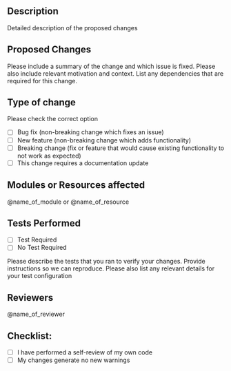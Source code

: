 ## Description

Detailed description of the proposed changes

## Proposed Changes

Please include a summary of the change and which issue is fixed. Please also include relevant motivation and context. List any dependencies that are required for this change.

## Type of change

Please check the correct option

- [ ] Bug fix (non-breaking change which fixes an issue)
- [ ] New feature (non-breaking change which adds functionality)
- [ ] Breaking change (fix or feature that would cause existing functionality to not work as expected)
- [ ] This change requires a documentation update

## Modules or Resources affected

@name_of_module or
@name_of_resource

## Tests Performed

- [ ] Test Required
- [ ] No Test Required

Please describe the tests that you ran to verify your changes. Provide instructions so we can reproduce. Please also list any relevant details for your test configuration

## Reviewers

@name_of_reviewer

## Checklist:

- [ ] I have performed a self-review of my own code
- [ ] My changes generate no new warnings
